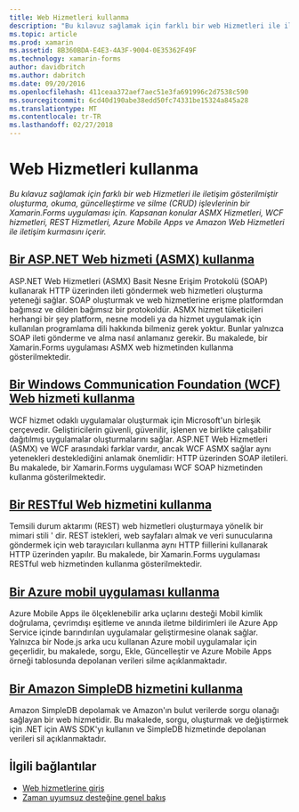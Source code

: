 ```yaml
---
title: Web Hizmetleri kullanma
description: "Bu kılavuz sağlamak için farklı bir web Hizmetleri ile iletişim gösterilmiştir oluşturma, okuma, güncelleştirme ve silme (CRUD) işlevlerinin bir Xamarin.Forms uygulaması için. Kapsanan konular ASMX Hizmetleri, WCF hizmetleri, REST Hizmetleri, Azure Mobile Apps ve Amazon Web Hizmetleri ile iletişim kurmasını içerir."
ms.topic: article
ms.prod: xamarin
ms.assetid: 8B360BDA-E4E3-4A3F-9004-0E35362F49F
ms.technology: xamarin-forms
author: davidbritch
ms.author: dabritch
ms.date: 09/20/2016
ms.openlocfilehash: 411ceaa372aef7aec51e3fa691996c2d7538c590
ms.sourcegitcommit: 6cd40d190abe38edd50fc74331be15324a845a28
ms.translationtype: MT
ms.contentlocale: tr-TR
ms.lasthandoff: 02/27/2018
---
```

# <a name="consuming-web-services"></a>Web Hizmetleri kullanma

_Bu kılavuz sağlamak için farklı bir web Hizmetleri ile iletişim gösterilmiştir oluşturma, okuma, güncelleştirme ve silme (CRUD) işlevlerinin bir Xamarin.Forms uygulaması için. Kapsanan konular ASMX Hizmetleri, WCF hizmetleri, REST Hizmetleri, Azure Mobile Apps ve Amazon Web Hizmetleri ile iletişim kurmasını içerir._

## <a name="consuming-an-aspnet-web-service-asmxxamarin-formsdata-cloudconsumingasmxmd"></a>[Bir ASP.NET Web hizmeti (ASMX) kullanma](~/xamarin-forms/data-cloud/consuming/asmx.md)

ASP.NET Web Hizmetleri (ASMX) Basit Nesne Erişim Protokolü (SOAP) kullanarak HTTP üzerinden ileti göndermek web hizmetleri oluşturma yeteneği sağlar. SOAP oluşturmak ve web hizmetlerine erişme platformdan bağımsız ve dilden bağımsız bir protokoldür. ASMX hizmet tüketicileri herhangi bir şey platform, nesne modeli ya da hizmet uygulamak için kullanılan programlama dili hakkında bilmeniz gerek yoktur. Bunlar yalnızca SOAP ileti gönderme ve alma nasıl anlamanız gerekir. Bu makalede, bir Xamarin.Forms uygulaması ASMX web hizmetinden kullanma gösterilmektedir.

## <a name="consuming-a-windows-communication-foundation-wcf-web-servicexamarin-formsdata-cloudconsumingwcfmd"></a>[Bir Windows Communication Foundation (WCF) Web hizmeti kullanma](~/xamarin-forms/data-cloud/consuming/wcf.md)

WCF hizmet odaklı uygulamalar oluşturmak için Microsoft'un birleşik çerçevedir. Geliştiricilerin güvenli, güvenilir, işlenen ve birlikte çalışabilir dağıtılmış uygulamalar oluşturmalarını sağlar. ASP.NET Web Hizmetleri (ASMX) ve WCF arasındaki farklar vardır, ancak WCF ASMX sağlar aynı yetenekleri desteklediğini anlamak önemlidir: HTTP üzerinden SOAP iletileri. Bu makalede, bir Xamarin.Forms uygulaması WCF SOAP hizmetinden kullanma gösterilmektedir.

## <a name="consuming-a-restful-web-servicexamarin-formsdata-cloudconsumingrestmd"></a>[Bir RESTful Web hizmetini kullanma](~/xamarin-forms/data-cloud/consuming/rest.md)

Temsili durum aktarımı (REST) web hizmetleri oluşturmaya yönelik bir mimari stili ' dir. REST istekleri, web sayfaları almak ve veri sunucularına göndermek için web tarayıcıları kullanma aynı HTTP fiillerini kullanarak HTTP üzerinden yapılır. Bu makalede, bir Xamarin.Forms uygulaması RESTful web hizmetinden kullanma gösterilmektedir.

## <a name="consuming-an-azure-mobile-appxamarin-formsdata-cloudconsumingazuremd"></a>[Bir Azure mobil uygulaması kullanma](~/xamarin-forms/data-cloud/consuming/azure.md)

Azure Mobile Apps ile ölçeklenebilir arka uçlarını desteği Mobil kimlik doğrulama, çevrimdışı eşitleme ve anında iletme bildirimleri ile Azure App Service içinde barındırılan uygulamalar geliştirmesine olanak sağlar. Yalnızca bir Node.js arka ucu kullanan Azure mobil uygulamalar için geçerlidir, bu makalede, sorgu, Ekle, Güncelleştir ve Azure Mobile Apps örneği tablosunda depolanan verileri silme açıklanmaktadır.

## <a name="consuming-an-amazon-simpledb-servicexamarin-formsdata-cloudconsumingawsmd"></a>[Bir Amazon SimpleDB hizmetini kullanma](~/xamarin-forms/data-cloud/consuming/aws.md)

Amazon SimpleDB depolamak ve Amazon'ın bulut verilerde sorgu olanağı sağlayan bir web hizmetidir. Bu makalede, sorgu, oluşturmak ve değiştirmek için .NET için AWS SDK'yı kullanın ve SimpleDB hizmetinde depolanan verileri sil açıklanmaktadır.


## <a name="related-links"></a>İlgili bağlantılar

- [Web hizmetlerine giriş](~/cross-platform/data-cloud/web-services/index.md)
- [Zaman uyumsuz desteğine genel bakış](~/cross-platform/platform/async.md)
